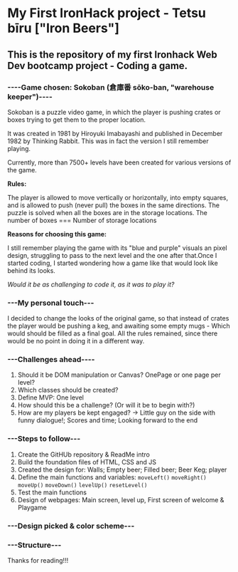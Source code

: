 # My First IronHack project - Tetsu bīru ["Iron Beers"]

<h2>This is the repository of my first Ironhack Web Dev bootcamp project - Coding a game.</h2>

<h3><b>----Game chosen: Sokoban (倉庫番 sōko-ban, "warehouse keeper")----</b></h3>

<p>Sokoban is a puzzle video game, in which the player is pushing crates or boxes trying to get them to the proper location.</p>
<p>It was created in 1981 by Hiroyuki Imabayashi and published in December 1982 by Thinking Rabbit.
This was in fact the version I still remember playing.</p>

<p>Currently, more than 7500+ levels have been created for various versions of the game.</p>

<p><b>Rules:</b></p>
<p>The player is allowed to move vertically or horizontally, into empty squares, and is allowed to push (never pull) the boxes in the same directions. The puzzle is solved when all the boxes are in the storage locations.
The number of boxes === Number of storage locations</p>

<p><b>Reasons for choosing this game:</b></p>
<p>I still remember playing the game with its "blue and purple" visuals an pixel design, struggling to pass to the next level and the one after that.Once I started coding, I started wondering how a game like that would look like behind its looks.</p>
<i>Would it be as challenging to code it, as it was to play it?</i>
<br>

<h3><b>---My personal touch---</b></h3>

<p>I decided to change the looks of the original game, so that instead of crates the player would be pushing a keg, and awaiting some empty mugs - Which would should be filled as a final goal.
All the rules remained, since there would be no point in doing it in a different way.</p>

<h3><b>---Challenges ahead----</b></h3>
<ol> 
  <li>Should it be DOM manipulation or Canvas? OnePage or one page per level?</li>
  <li>Which classes should be created?</li>
  <li>Define MVP: One level</li>
  <li>How should this be a challenge? (Or will it be to begin with?)</li>
  <li>How are my players be kept engaged? -> Little guy on the side with funny dialogue!; Scores and time; Looking forward to the end</li>
</ol>

<h3><b>---Steps to follow---</b></h3>
<ol>
  <li>Create the GitHUb repository & ReadMe intro</li>
  <li>Build the foundation files of HTML, CSS and JS</li>
  <li>Created the design for: Walls; Empty beer; Filled beer; Beer Keg; player</li>
  <li>Define the main functions and variables: <code>moveLeft()</code> <code>moveRight()</code> <code>moveUp()</code> <code>moveDown()</code> <code>levelUp()</code> <code>resetLevel()</code></li>
  <li>Test the main functions</li>
  <li>Design of webpages: Main screen, level up, First screen of welcome & Playgame</li>
</ol>

<h3><b>---Design picked & color scheme---</b></h3>
  
<h3><b>---Structure---</b></h3>


Thanks for reading!!!
